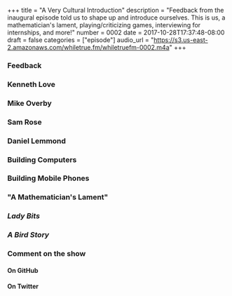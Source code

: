 +++
title = "A Very Cultural Introduction"
description = "Feedback from the inaugural episode told us to shape up and introduce ourselves. This is us, a mathematician's lament, playing/criticizing games, interviewing for internships, and more!"
number = 0002
date = 2017-10-28T17:37:48-08:00
draft = false
categories = ["episode"]
audio_url = "https://s3.us-east-2.amazonaws.com/whiletrue.fm/whiletruefm-0002.m4a"
+++

### Feedback

### Kenneth Love

### Mike Overby

### Sam Rose

### Daniel Lemmond

### Building Computers

### Building Mobile Phones

### "A Mathematician's Lament"

### _Lady Bits_

### _A Bird Story_

### Comment on the show

#### On GitHub

#### On Twitter